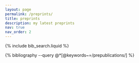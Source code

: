 ```yaml
---
layout: page
permalink: /preprints/
title: preprints
description: my latest preprints
nav: true
nav_order: 2
---
```


<!-- _pages/publications.md -->

<!-- Bibsearch Feature -->

{% include bib_search.liquid %}

<div class="publications">

{% bibliography --query @*[@keywords~=/prepublications/] %}

</div>
